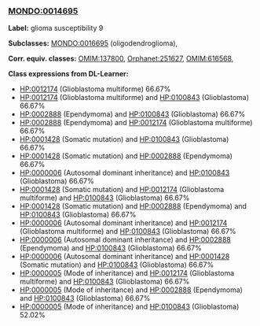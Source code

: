 
### [MONDO:0014695](http://purl.obolibrary.org/obo/MONDO_0014695)
**Label:** glioma susceptibility 9

**Subclasses:** [MONDO:0016695](http://purl.obolibrary.org/obo/MONDO_0016695) (oligodendroglioma), 

**Corr. equiv. classes:** [OMIM:137800](http://purl.obolibrary.org/obo/OMIM_137800), [Orphanet:251627](http://www.orpha.net/ORDO/Orphanet_251627), [OMIM:616568](http://purl.obolibrary.org/obo/OMIM_616568), 

**Class expressions from DL-Learner:**

- [HP:0012174](http://purl.obolibrary.org/obo/HP_0012174) (Glioblastoma multiforme) 66.67%
- [HP:0012174](http://purl.obolibrary.org/obo/HP_0012174) (Glioblastoma multiforme) and [HP:0100843](http://purl.obolibrary.org/obo/HP_0100843) (Glioblastoma) 66.67%
- [HP:0002888](http://purl.obolibrary.org/obo/HP_0002888) (Ependymoma) and [HP:0100843](http://purl.obolibrary.org/obo/HP_0100843) (Glioblastoma) 66.67%
- [HP:0002888](http://purl.obolibrary.org/obo/HP_0002888) (Ependymoma) and [HP:0012174](http://purl.obolibrary.org/obo/HP_0012174) (Glioblastoma multiforme) 66.67%
- [HP:0001428](http://purl.obolibrary.org/obo/HP_0001428) (Somatic mutation) and [HP:0100843](http://purl.obolibrary.org/obo/HP_0100843) (Glioblastoma) 66.67%
- [HP:0001428](http://purl.obolibrary.org/obo/HP_0001428) (Somatic mutation) and [HP:0002888](http://purl.obolibrary.org/obo/HP_0002888) (Ependymoma) 66.67%
- [HP:0000006](http://purl.obolibrary.org/obo/HP_0000006) (Autosomal dominant inheritance) and [HP:0100843](http://purl.obolibrary.org/obo/HP_0100843) (Glioblastoma) 66.67%
- [HP:0001428](http://purl.obolibrary.org/obo/HP_0001428) (Somatic mutation) and [HP:0012174](http://purl.obolibrary.org/obo/HP_0012174) (Glioblastoma multiforme) and [HP:0100843](http://purl.obolibrary.org/obo/HP_0100843) (Glioblastoma) 66.67%
- [HP:0001428](http://purl.obolibrary.org/obo/HP_0001428) (Somatic mutation) and [HP:0002888](http://purl.obolibrary.org/obo/HP_0002888) (Ependymoma) and [HP:0100843](http://purl.obolibrary.org/obo/HP_0100843) (Glioblastoma) 66.67%
- [HP:0000006](http://purl.obolibrary.org/obo/HP_0000006) (Autosomal dominant inheritance) and [HP:0012174](http://purl.obolibrary.org/obo/HP_0012174) (Glioblastoma multiforme) and [HP:0100843](http://purl.obolibrary.org/obo/HP_0100843) (Glioblastoma) 66.67%
- [HP:0000006](http://purl.obolibrary.org/obo/HP_0000006) (Autosomal dominant inheritance) and [HP:0002888](http://purl.obolibrary.org/obo/HP_0002888) (Ependymoma) and [HP:0100843](http://purl.obolibrary.org/obo/HP_0100843) (Glioblastoma) 66.67%
- [HP:0000006](http://purl.obolibrary.org/obo/HP_0000006) (Autosomal dominant inheritance) and [HP:0001428](http://purl.obolibrary.org/obo/HP_0001428) (Somatic mutation) and [HP:0100843](http://purl.obolibrary.org/obo/HP_0100843) (Glioblastoma) 66.67%
- [HP:0000005](http://purl.obolibrary.org/obo/HP_0000005) (Mode of inheritance) and [HP:0012174](http://purl.obolibrary.org/obo/HP_0012174) (Glioblastoma multiforme) and [HP:0100843](http://purl.obolibrary.org/obo/HP_0100843) (Glioblastoma) 66.67%
- [HP:0000005](http://purl.obolibrary.org/obo/HP_0000005) (Mode of inheritance) and [HP:0002888](http://purl.obolibrary.org/obo/HP_0002888) (Ependymoma) and [HP:0100843](http://purl.obolibrary.org/obo/HP_0100843) (Glioblastoma) 66.67%
- [HP:0000005](http://purl.obolibrary.org/obo/HP_0000005) (Mode of inheritance) and [HP:0100843](http://purl.obolibrary.org/obo/HP_0100843) (Glioblastoma) 52.02%


